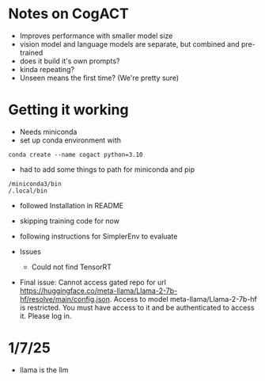 # Notes on CogACT
- Improves performance with smaller model size
- vision model and language models are separate, but combined and pre-trained
- does it build it's own prompts?
- kinda repeating?
- Unseen means the first time? (We're pretty sure)


# Getting it working
- Needs miniconda
- set up conda environment with
```
conda create --name cogact python=3.10
```
- had to add some things to path for miniconda and pip
```
/miniconda3/bin
/.local/bin
```
- followed Installation in README
- skipping training code for now
- following instructions for SimplerEnv to evaluate
- Issues
    - Could not find TensorRT

- Final issue: Cannot access gated repo for url https://huggingface.co/meta-llama/Llama-2-7b-hf/resolve/main/config.json.
Access to model meta-llama/Llama-2-7b-hf is restricted. You must have access to it and be authenticated to access it. Please log in.

# 1/7/25
- llama is the llm